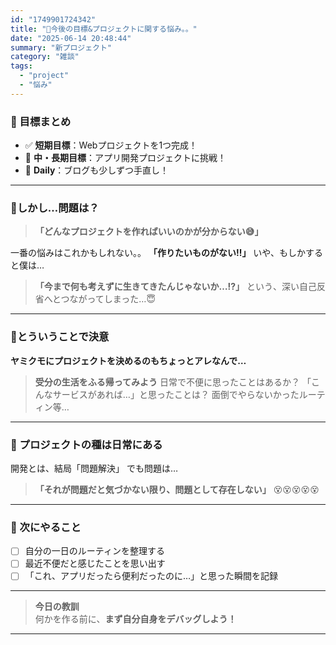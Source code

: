 ```yaml
---
id: "1749901724342"
title: "🌟今後の目標&プロジェクトに関する悩み。。"
date: "2025-06-14 20:48:44"
summary: "新プロジェクト"
category: "雑談"
tags:
  - "project"
  - "悩み"
---
```


### 🎯 目標まとめ
- ✅ **短期目標**：Webプロジェクトを1つ完成！
- 🚀 **中・長期目標**：アプリ開発プロジェクトに挑戦！
- 📝 **Daily**：ブログも少しずつ手直し！

---

### 🤔しかし…問題は？

>**「どんなプロジェクトを作ればいいのかが分からない😅」**

一番の悩みはこれかもしれない。。
**「作りたいものがない‼️」**
いや、もしかすると僕は…
> **「今まで何も考えずに生きてきたんじゃないか…⁉️」**
という、深い自己反省へとつながってしまった…😇

---

### 🧠とういうことで決意

**ヤミクモにプロジェクトを決めるのもちょっとアレなんで…**

> **受分の生活をふる帰ってみよう**
> 日常で不便に思ったことはあるか？
>「こんなサービスがあれば…」と思ったことは？
> 面倒でやらないかったルーティン等…

---

### 🧩 プロジェクトの種は日常にある

開発とは、結局「問題解決」 
でも問題は…

> **「それが問題だと気づかない限り、問題として存在しない」** 😵😵😵😵😵

---

### 📝 次にやること

- [ ] 自分の一日のルーティンを整理する
- [ ] 最近不便だと感じたことを思い出す
- [ ] 「これ、アプリだったら便利だったのに…」と思った瞬間を記録

---

> **今日の教訓**  
何かを作る前に、**まず自分自身をデバッグしよう！**

---

